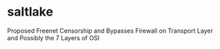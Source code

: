 # saltlake
Proposed Freenet Censorship and Bypasses Firewall on Transport Layer and Possibly the 7 Layers of OSI
